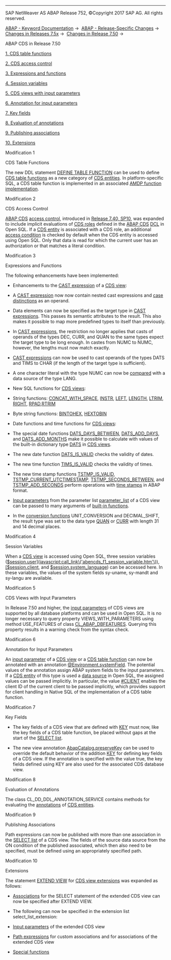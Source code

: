   

* * *

SAP NetWeaver AS ABAP Release 752, ©Copyright 2017 SAP AG. All rights reserved.

[ABAP - Keyword Documentation](javascript:call_link\('abenabap.htm'\)) →  [ABAP - Release-Specific Changes](javascript:call_link\('abennews.htm'\)) →  [Changes in Releases 7.5x](javascript:call_link\('abennews-75.htm'\)) →  [Changes in Release 7.50](javascript:call_link\('abennews-750.htm'\)) → 

ABAP CDS in Release 7.50

[1\. CDS table functions](#!ABAP_MODIFICATION_1@1@)

[2\. CDS access control](#!ABAP_MODIFICATION_2@2@)

[3\. Expressions and functions](#!ABAP_MODIFICATION_3@3@)

[4\. Session variables](#!ABAP_MODIFICATION_4@4@)

[5\. CDS views with input parameters](#!ABAP_MODIFICATION_5@5@)

[6\. Annotation for input parameters](#!ABAP_MODIFICATION_6@6@)

[7\. Key fields](#!ABAP_MODIFICATION_7@7@)

[8\. Evaluation of annotations](#!ABAP_MODIFICATION_8@8@)

[9\. Publishing associations](#!ABAP_MODIFICATION_9@9@)

[10\. Extensions](#!ABAP_MODIFICATION_10@10@)

Modification 1

CDS Table Functions

The new DDL statement [DEFINE TABLE FUNCTION](javascript:call_link\('abencds_f1_define_table_function.htm'\)) can be used to define [CDS table functions](javascript:call_link\('abencds_table_function_glosry.htm'\) "Glossary Entry") as a new category of [CDS entities](javascript:call_link\('abencds_entity_glosry.htm'\) "Glossary Entry"). In platform-specific SQL, a CDS table function is implemented in an associated [AMDP function implementation](javascript:call_link\('abenamdp_function_method_glosry.htm'\) "Glossary Entry").

Modification 2

CDS Access Control

[ABAP CDS](javascript:call_link\('abenabap_cds_glosry.htm'\) "Glossary Entry") [access control](javascript:call_link\('abencds_authorizations.htm'\)), introduced in [Release 7.40, SP10](javascript:call_link\('abennews-740_sp10-abap_cds.htm'\)), was expanded to include implicit evaluations of [CDS roles](javascript:call_link\('abencds_role_glosry.htm'\) "Glossary Entry") defined in the [ABAP CDS](javascript:call_link\('abenabap_cds_glosry.htm'\) "Glossary Entry") [DCL](javascript:call_link\('abencds_f1_dcl_syntax.htm'\)) in Open SQL. If a [CDS entity](javascript:call_link\('abencds_entity_glosry.htm'\) "Glossary Entry") is associated with a CDS role, an additional [access condition](javascript:call_link\('abenaccess_condition_glosry.htm'\) "Glossary Entry") is checked by default when the CDS entity is accessed using Open SQL. Only that data is read for which the current user has an authorization or that matches a literal condition.

Modification 3

Expressions and Functions

The following enhancements have been implemented:

-   Enhancements to the [CAST expression](javascript:call_link\('abencds_f1_cast_expression.htm'\)) of a [CDS view](javascript:call_link\('abencds_view_glosry.htm'\) "Glossary Entry"):
    

-   A [CAST expression](javascript:call_link\('abencds_f1_cast_expression.htm'\)) now now contain nested cast expressions and [case distinctions](javascript:call_link\('abencds_f1_case_expression.htm'\)) as an operand.

-   Data elements can now be specified as the target type in [CAST expressions](javascript:call_link\('abencds_f1_cast_expression.htm'\)). This passes its semantic attributes to the result. This also makes it possible to map more predefined types to itself than previously.

-   In [CAST expressions](javascript:call_link\('abencds_f1_cast_expression.htm'\)), the restriction no longer applies that casts of operands of the types DEC, CURR, and QUAN to the same types expect the target type to be long enough. In castes from NUMC to NUMC, however, the lengths must now match exactly.

-   [CAST expressions](javascript:call_link\('abencds_f1_cast_expression.htm'\)) can now be used to cast operands of the types DATS and TIMS to CHAR (if the length of the target type is sufficient).

-   A one character literal with the type NUMC can now be [compared](javascript:call_link\('abencds_cond_expr_types.htm'\)) with a data source of the type LANG.
    
-   New SQL functions for [CDS views](javascript:call_link\('abencds_view_glosry.htm'\) "Glossary Entry"):
    

-   String functions: [CONCAT\_WITH\_SPACE](javascript:call_link\('abencds_f1_sql_functions_character.htm'\)), [INSTR](javascript:call_link\('abencds_f1_sql_functions_character.htm'\)), [LEFT](javascript:call_link\('abencds_f1_sql_functions_character.htm'\)), [LENGTH](javascript:call_link\('abencds_f1_sql_functions_character.htm'\)), [LTRIM](javascript:call_link\('abencds_f1_sql_functions_character.htm'\)), [RIGHT](javascript:call_link\('abencds_f1_sql_functions_character.htm'\)), [RPAD](javascript:call_link\('abencds_f1_sql_functions_character.htm'\)),[RTRIM](javascript:call_link\('abencds_f1_sql_functions_character.htm'\))

-   Byte string functions: [BINTOHEX](javascript:call_link\('abencds_f1_conv_func_types.htm'\)), [HEXTOBIN](javascript:call_link\('abencds_f1_conv_func_types.htm'\))

-   Date functions and time functions for [CDS views](javascript:call_link\('abencds_view_glosry.htm'\) "Glossary Entry"):
    

-   The special date functions [DATS\_DAYS\_BETWEEN](javascript:call_link\('abencds_f1_date_functions.htm'\)), [DATS\_ADD\_DAYS](javascript:call_link\('abencds_f1_date_functions.htm'\)), and [DATS\_ADD\_MONTHS](javascript:call_link\('abencds_f1_date_functions.htm'\)) make it possible to calculate with values of the built-in dictionary type [DATS](javascript:call_link\('abenddic_builtin_types.htm'\)) in [CDS views](javascript:call_link\('abencds_view_glosry.htm'\) "Glossary Entry").

-   The new date function [DATS\_IS\_VALID](javascript:call_link\('abencds_f1_date_functions.htm'\)) checks the validity of dates.

-   The new time function [TIMS\_IS\_VALID](javascript:call_link\('abencds_f1_time_functions.htm'\)) checks the validity of times.

-   The new time stamp functions [TSTMP\_IS\_VALID](javascript:call_link\('abencds_f1_timestamp_functions.htm'\)), [TSTMP\_CURRENT\_UTCTIMESTAMP](javascript:call_link\('abencds_f1_timestamp_functions.htm'\)), [TSTMP\_SECONDS\_BETWEEN](javascript:call_link\('abencds_f1_timestamp_functions.htm'\)), and [TSTMP\_ADD\_SECONDS](javascript:call_link\('abencds_f1_timestamp_functions.htm'\)) perform operations with [time stamps](javascript:call_link\('abentime_stamp_oview.htm'\)) in ABAP format.

-   [Input parameters](javascript:call_link\('abencds_f1_parameter.htm'\)) from the parameter list [parameter\_list](javascript:call_link\('abencds_f1_parameter_list.htm'\)) of a CDS view can be passed to many arguments of [built-in functions](javascript:call_link\('abencds_f1_builtin_functions.htm'\)).
    
-   In the [conversion functions](javascript:call_link\('abencds_f1_conversion_functions.htm'\)) UNIT\_CONVERSION and DECIMAL\_SHIFT, the result type was set to the data type [QUAN](javascript:call_link\('abenddic_builtin_types.htm'\)) or [CURR](javascript:call_link\('abenddic_builtin_types.htm'\)) with length 31 and 14 decimal places.
    

Modification 4

Session Variables

When a [CDS view](javascript:call_link\('abencds_view_glosry.htm'\) "Glossary Entry") is accessed using Open SQL, three session variables ([$session.user](javascript:call_link\('abencds_f1_session_variable.htm'\)), [$session.client](javascript:call_link\('abencds_f1_session_variable.htm'\)), and [$session.system\_language](javascript:call_link\('abencds_f1_session_variable.htm'\))) can be accessed here. In these variables, the values of the system fields sy-uname, sy-mandt and sy-langu are available.

Modification 5

CDS Views with Input Parameters

In Release 7.50 and higher, the [input parameters](javascript:call_link\('abencds_f1_parameter_list.htm'\)) of CDS views are supported by all database platforms and can be used in Open SQL. It is no longer necessary to query property VIEWS\_WITH\_PARAMETERS using method USE\_FEATURES of class [CL\_ABAP\_DBFEATURES](javascript:call_link\('abencl_abap_dbfeatures.htm'\)). Querying this property results in a warning check from the syntax check.

Modification 6

Annotation for Input Parameters

An [input parameter](javascript:call_link\('abencds_f1_param.htm'\)) of a [CDS view](javascript:call_link\('abencds_view_glosry.htm'\) "Glossary Entry") or a [CDS table function](javascript:call_link\('abencds_table_function_glosry.htm'\) "Glossary Entry") can now be annotated with an annotation [@Environment.systemField](javascript:call_link\('abencds_f1_parameter_annotations.htm'\)). The potential values of the annotation assign ABAP system fields to the input parameters. If a [CDS entity](javascript:call_link\('abencds_entity_glosry.htm'\) "Glossary Entry") of this type is used a [data source](javascript:call_link\('abapselect_data_source.htm'\)) in Open SQL, the assigned values can be passed implicitly. In particular, the value [#CLIENT](javascript:call_link\('abencds_f1_parameter_annotations.htm'\)) enables the client ID of the current client to be passed implicitly, which provides support for client handling in Native SQL of the implementation of a CDS table function.

Modification 7

Key Fields

-   The key fields of a CDS view that are defined with [KEY](javascript:call_link\('abencds_f1_select_list_entry.htm'\)) must now, like the key fields of a CDS table function, be placed without gaps at the start of the [SELECT list](javascript:call_link\('abencds_f1_select_list.htm'\)).
    
-   The new view annotation [AbapCatalog.preserveKey](javascript:call_link\('abencds_f1_view_entity_annotations.htm'\)) can be used to override the default behavior of the addition [KEY](javascript:call_link\('abencds_f1_select_list_entry.htm'\)) for defining key fields of a CDS view. If the annotation is specified with the value true, the key fields defined using KEY are also used for the associated CDS database view.
    

Modification 8

Evaluation of Annotations

The class CL\_DD\_DDL\_ANNOTATION\_SERVICE contains methods for evaluating the [annotations](javascript:call_link\('abencds_annotation_glosry.htm'\) "Glossary Entry") of [CDS entities](javascript:call_link\('abencds_entity_glosry.htm'\) "Glossary Entry").

Modification 9

Publishing Associations

Path expressions can now be published with more than one association in the [SELECT list](javascript:call_link\('abencds_f1_select_list.htm'\)) of a CDS view. The fields of the source data source from the ON condition of the published associated, which then also need to be specified, must be defined using an appropriately specified path.

Modification 10

Extensions

The statement [EXTEND VIEW](javascript:call_link\('abencds_f1_extend_view.htm'\)) for [CDS view extensions](javascript:call_link\('abencds_view_extend_glosry.htm'\) "Glossary Entry") was expanded as follows:

-   [Associations](javascript:call_link\('abencds_f1_association.htm'\)) for the SELECT statement of the extended CDS view can now be specified after EXTEND VIEW.
    
-   The following can now be specified in the extension list select\_list\_extension:
    

-   [Input parameters](javascript:call_link\('abencds_f1_parameter.htm'\)) of the extended CDS view

-   [Path expressions](javascript:call_link\('abencds_f1_path_expression.htm'\)) for custom associations and for associations of the extended CDS view

-   [Special functions](javascript:call_link\('abencds_special_functions.htm'\))